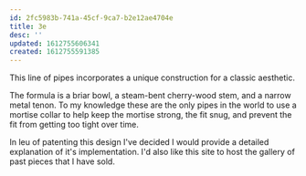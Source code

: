```yaml
---
id: 2fc5983b-741a-45cf-9ca7-b2e12ae4704e
title: 3e
desc: ''
updated: 1612755606341
created: 1612755591385
---
```


This line of pipes incorporates a unique construction for a classic aesthetic.

The formula is a briar bowl, a steam-bent cherry-wood stem, and a narrow metal tenon. To my knowledge these are the only pipes in the world to use a mortise collar to help keep the mortise strong, the fit snug, and prevent the fit from getting too tight over time.

In leu of patenting this design I've decided I would provide a detailed explanation of it's implementation. I'd also like this site to host the gallery of past pieces that I have sold.
